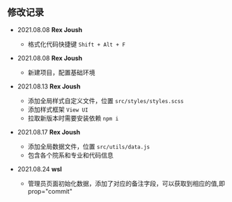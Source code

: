 ## 修改记录
* 2021.08.08 **Rex Joush**
  * 格式化代码快捷键 `Shift + Alt + F`

* 2021.08.08 **Rex Joush**
    * 新建项目，配置基础环境

* 2021.08.13 **Rex Joush**
    * 添加全局样式自定义文件，位置 `src/styles/styles.scss`
    * 添加样式框架 `View UI`
    * 拉取新版本时需要安装依赖 `npm i`

* 2021.08.17 **Rex Joush**
    * 添加全局数据文件，位置 `src/utils/data.js`
    * 包含各个院系和专业和代码信息

* 2021.08.24 **wsl**
    * 管理员页面初始化数据，添加了对应的备注字段，可以获取到相应的值,即prop="commit"
